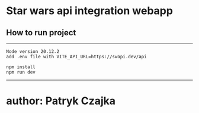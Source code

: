 # Star wars api integration webapp

## How to run project
___

````
Node version 20.12.2
add .env file with VITE_API_URL=https://swapi.dev/api

npm install
npm run dev
````
___

# author: Patryk Czajka
